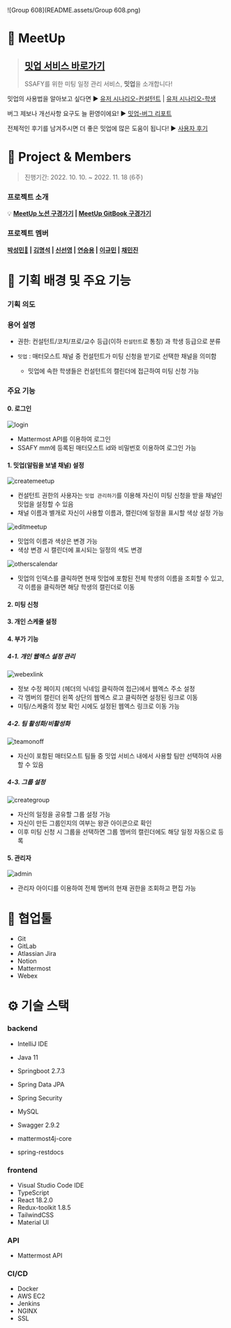![Group 608](README.assets/Group 608.png)



# 🔵 MeetUp

>  ## [밋업 서비스 바로가기](http://meet-up.co.kr)
>
>  SSAFY를 위한 미팅 일정 관리 서비스, **밋업**을 소개합니다!



밋업의 사용법을 알아보고 싶다면 ▶ [유저 시나리오-컨설턴트](https://meetup.gitbook.io/meetup-docs/user-scenario/consultant) |   [유저 시나리오-학생](https://meetup.gitbook.io/meetup-docs/user-scenario/student)

버그 제보나 개선사항 요구도 늘 환영이에요! ▶  [밋업-버그 리포트](https://docs.google.com/spreadsheets/d/1shZ7Fk3twrIv9QMS2wZ3ZeBicoMZxZ4CCWvJozkZWIE/edit?usp=sharing)

전체적인 후기를 남겨주시면 더 좋은 밋업에 많은 도움이 됩니다! ▶ [사용자 후기](https://docs.google.com/forms/d/1mgH_1hJLntyPuFYzc4ivK6Yx6mBxodJVEMPjuEABkUY/edit?ts=6360db33) 



# 🚀 Project & Members

> 진행기간: 2022. 10. 10. ~ 2022. 11. 18 (6주)

### 프로젝트 소개

💡 **[MeetUp 노션 구경가기](https://www.notion.so/MEET-UP-6622422c3f554e6e852e7996eefeec77) | [MeetUp GitBook 구경가기](https://meetup.gitbook.io/meetup-docs/)**



### 프로젝트 멤버

**[박성민👑](https://github.com/seongminP98) | [김명석](https://github.com/audtjr9514) | [신선영](https://github.com/drsuneamer) | [연승용](https://github.com/silversalmon216) | [이규민](https://github.com/qminlee723) | [채민진](https://github.com/MinjinChae)**



# 📌 기획 배경 및 주요 기능

### 기획 의도



### 용어 설명

- 권한: 컨설턴트/코치/프로/교수 등급(이하 `컨설턴트`로 통칭) 과 학생 등급으로 분류

- `밋업` : 매터모스트 채널 중 컨설턴트가 미팅 신청을 받기로 선택한 채널을 의미함

  - 밋업에 속한 학생들은 컨설턴트의 캘린더에 접근하여 미팅 신청 가능

    

### 주요 기능

#### 0. 로그인

![login](README.assets\login.gif)

- Mattermost API를 이용하여 로그인
- SSAFY mm에 등록된 매터모스트 id와 비밀번호 이용하여 로그인 가능



#### 1. 밋업(알림을 보낼 채널) 설정

![createmeetup](README.assets\createmeetup.gif)

- 컨설턴트 권한의 사용자는 `밋업 관리하기`를 이용해 자신이 미팅 신청을 받을 채널인 밋업을 설정할 수 있음
- 채널 이름과 별개로 자신이 사용할 이름과, 캘린더에 일정을 표시할 색상 설정 가능

![editmeetup](README.assets/editmeetup.gif)

- 밋업의 이름과 색상은 변경 가능
- 색상 변경 시 캘린더에 표시되는 일정의 색도 변경

![otherscalendar](README.assets/otherscalendar.gif)

- 밋업의 인덱스를 클릭하면 현재 밋업에 포함된 전체 학생의 이름을 조회할 수 있고, 각 이름을 클릭하면 해당 학생의 캘린더로 이동

#### 2. 미팅 신청

#### 3. 개인 스케줄 설정

#### 4. 부가 기능

##### 4-1. 개인 웹엑스 설정 관리

![webexlink](README.assets/webexlink.gif)

- 정보 수정 페이지 (헤더의 닉네임 클릭하여 접근)에서 웹엑스 주소 설정
- 각 멤버의 캘린더 왼쪽 상단의 웹엑스 로고 클릭하면 설정된 링크로 이동
- 미팅/스케줄의 정보 확인 시에도 설정된 웹엑스 링크로 이동 가능 

##### 4-2. 팀 활성화/비활성화

![teamonoff](README.assets/teamonoff.gif)

- 자신이 포함된 매터모스트 팀들 중 밋업 서비스 내에서 사용할 팀만 선택하여 사용할 수 있음

##### 4-3. 그룹 설정

![creategroup](README.assets/creategroup.gif)

- 자신의 일정을 공유할 그룹 설정 가능
- 자신이 만든 그룹인지의 여부는 왕관 아이콘으로 확인
- 이후 미팅 신청 시 그룹을 선택하면 그룹 멤버의 캘린더에도 해당 일정 자동으로 등록

#### 5. 관리자

![admin](README.assets/admin.gif)

- 관리자 아이디를 이용하여 전체 멤버의 현재 권한을 조회하고 편집 가능

  

#  🤝 협업툴

- Git
- GitLab
- Atlassian Jira
- Notion
- Mattermost
- Webex



# ⚙️ 기술 스택

### **backend**

- IntelliJ IDE

- Java 11

- Springboot 2.7.3

- Spring Data JPA

- Spring Security

- MySQL

- Swagger 2.9.2

- mattermost4j-core

- spring-restdocs

  

### **frontend**

- Visual Studio Code IDE
- TypeScript
- React 18.2.0
- Redux-toolkit 1.8.5
- TailwindCSS
- Material UI



### **API**

* Mattermost API



### **CI/CD**

- Docker
- AWS EC2
- Jenkins
- NGINX
- SSL
